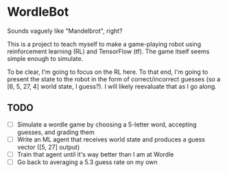 # WordleBot

Sounds vaguely like "Mandelbrot", right?

This is a project to teach myself to make a game-playing robot using reinforcement learning (RL) and TensorFlow (tf). The game itself seems simple enough to simulate.

To be clear, I'm going to focus on the RL here. To that end, I'm going to present the state to the robot in the form of correct/incorrect guesses (so a [6, 5, 27, 4] world state, I guess?). I will likely reevaluate that as I go along.

## TODO
- [ ] Simulate a wordle game by choosing a 5-letter word, accepting guesses, and grading them
- [ ] Write an ML agent that receives world state and produces a guess vector ([5, 27] output)
- [ ] Train that agent until it's way better than I am at Wordle
- [ ] Go back to averaging a 5.3 guess rate on my own
